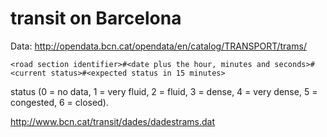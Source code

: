 # transit on Barcelona


Data: http://opendata.bcn.cat/opendata/en/catalog/TRANSPORT/trams/

```
<road section identifier>#<date plus the hour, minutes and seconds>#<current status>#<expected status in 15 minutes>

```

status (0 = no data, 1 = very fluid, 2 = fluid, 3 = dense, 4 = very dense, 5 = congested, 6 = closed).


http://www.bcn.cat/transit/dades/dadestrams.dat
